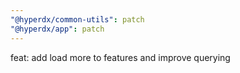 ```yaml
---
"@hyperdx/common-utils": patch
"@hyperdx/app": patch
---
```


feat: add load more to features and improve querying
